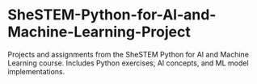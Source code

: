 # SheSTEM-Python-for-Al-and-Machine-Learning-Project
Projects and assignments from the SheSTEM Python for AI and Machine Learning course. Includes Python exercises, AI concepts, and ML model implementations. 
